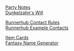 [Party Notes](https://docs.google.com/document/d/17Ya2TPFLWeSvU2fiTV72KMWzybjQixAcTqo4kDByZGE/edit)
<br>[Dunkelzahn's Will](http://shadowrun.wikia.com/wiki/Dunkelzahn%27s_Will)

[Runnerhub Contact Rules](https://runnerhub.neosynth.net/index.php?n=Rules.Contacts)
<br>[Runnerhub Example Contacts](https://runnerhub.neosynth.net/index.php?n=Contacts.Contacts)

[Item Cards](http://shadowrun.itemcards.com/)
<br>[Fantasy Name Generator](http://www.fantasynamegenerators.com/)
